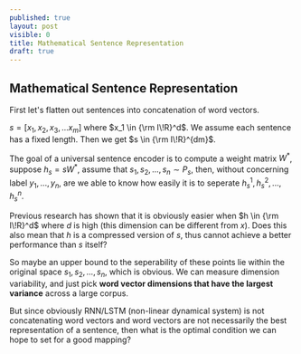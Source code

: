 ```yaml
---
published: true
layout: post
visible: 0
title: Mathematical Sentence Representation
draft: true
---
```

## Mathematical Sentence Representation

First let's flatten out sentences into concatenation of word vectors.

$s = [x_1, x_2, x_3, ...x_m]$ where $x_1 \in {\rm I\!R}^d$. We assume each sentence has a fixed length. Then we get $s \in {\rm I\!R}^{dm}$. 

The goal of a universal sentence encoder is to compute a weight matrix $W^*$, suppose $h_s = sW^*$, assume that $s_1, s_2, ..., s_n \sim P_s$, then, without concerning label $y_1, ..., y_n$, are we able to know how easily it is to seperate $h_s^1, h_s^2, ...,h_s^n$. 

Previous research has shown that it is obviously easier when $h \in {\rm I\!R}^d$ where $d$ is high (this dimension can be different from $x$). Does this also mean that $h$ is a compressed version of $s$, thus cannot achieve a better performance than $s$ itself?

So maybe an upper bound to the seperability of these points lie within the original space $s_1, s_2, ..., s_n$, which is obvious. We can measure dimension variability, and just pick **word vector dimensions that have the largest variance** across a large corpus.

But since obviously RNN/LSTM (non-linear dynamical system) is not concatenating word vectors and word vectors are not necessarily the best representation of a sentence, then what is the optimal condition we can hope to set for a good mapping? 